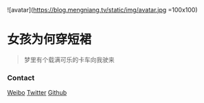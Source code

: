 ![avatar](https://blog.mengniang.tv/static/img/avatar.jpg =100x100)
# 女孩为何穿短裙

> 梦里有个载满可乐的卡车向我驶来

### Contact

[Weibo](http://weibo.com/5434512907)
[Twitter](https://twitter.com/iggppc)
[Github](https://github.com/donghaichen)

